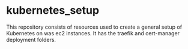 # kubernetes_setup
This repository consists of resources used to create a general setup of Kubernetes on was ec2 instances. It has the traefik and cert-manager deployment folders.
